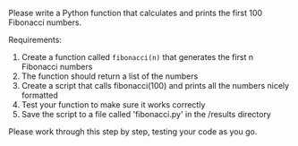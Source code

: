 Please write a Python function that calculates and prints the first 100 Fibonacci numbers.

Requirements:
1. Create a function called `fibonacci(n)` that generates the first n Fibonacci numbers
2. The function should return a list of the numbers
3. Create a script that calls fibonacci(100) and prints all the numbers nicely formatted
4. Test your function to make sure it works correctly
5. Save the script to a file called 'fibonacci.py' in the /results directory

Please work through this step by step, testing your code as you go.